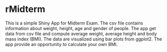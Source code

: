 # rMidterm
 This is a simple Shiny App for Midterm Exam.
 The csv file contains information about weight, height, age and gender of people.
 The app get data from csv file and compute average weight, average height and body mass index (BMI).
 The data are visualized using bar plots from ggplot2.
 The app provide an opportunity to calculate your own BMI.
